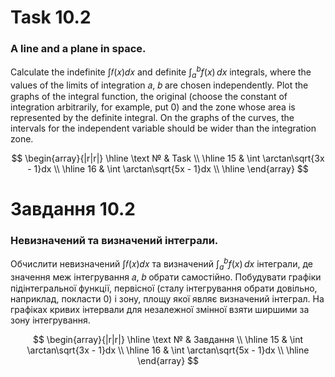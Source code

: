 # Task 10.2

### A line and a plane in space.

Calculate the indefinite ∫𝑓(𝑥)𝑑𝑥 and definite $\int_{a}^{b} f(x) \, dx$ integrals, where the values of the limits of
integration 𝑎, 𝑏 are chosen independently. Plot the graphs of the integral function, the original (choose the constant
of integration arbitrarily, for example, put 0) and the zone whose area is represented by the definite integral. On the
graphs of the curves, the intervals for the independent variable should be wider than the integration zone.

$$
\begin{array}{|r|r|}
\hline
\text № & Task
\\
\hline
15 &
\int \arctan\sqrt{3x - 1}dx
\\
\hline
16 &
\int \arctan\sqrt{5x - 1}dx
\\
\hline
\end{array}
$$

# Завдання 10.2

### Невизначений та визначений інтеграли.

Обчислити невизначений ∫𝑓(𝑥)𝑑𝑥 та визначений $\int_{a}^{b} f(x) \, dx$
інтеграли, де значення меж інтегрування 𝑎, 𝑏 обрати самостійно. Побудувати
графіки підінтегральної функції, первісної (сталу інтегрування обрати довільно,
наприклад, покласти 0) і зону, площу якої являє визначений інтеграл. На
графіках кривих інтервали для незалежної змінної взяти ширшими за зону
інтегрування.

$$
\begin{array}{|r|r|}
\hline
\text № & Завдання
\\
\hline
15 &
\int \arctan\sqrt{3x - 1}dx
\\
\hline
16 &
\int \arctan\sqrt{5x - 1}dx
\\
\hline
\end{array}
$$
